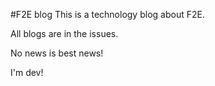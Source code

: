 #F2E blog
This is a technology blog about F2E.


All blogs are in the issues.


No news is best news!

I'm dev!

